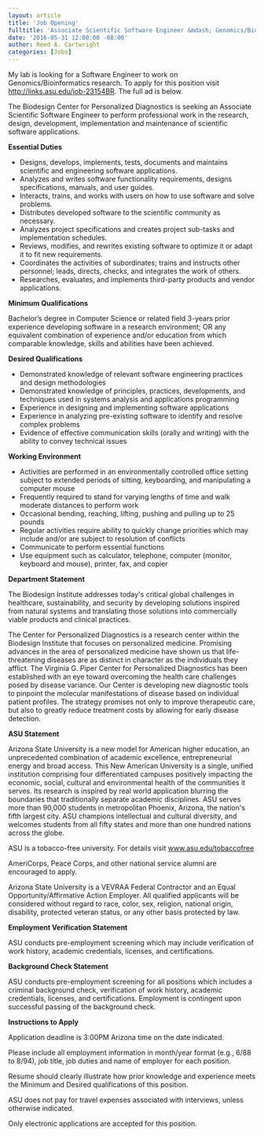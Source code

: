 ```yaml
---
layout: article
title: 'Job Opening'
fulltitle: 'Associate Scientific Software Engineer &mdash; Genomics/Bioinformatcs'
date: '2016-05-31 12:00:00 -08:00'
author: Reed A. Cartwright
categories: [Jobs]
---
```


My lab is looking for a Software Engineer to work on Genomics/Bioinformatics research. 
To apply for this position visit <http://links.asu.edu/job-23154BR>. The full ad is below.

The Biodesign Center for Personalized Diagnostics is seeking an Associate Scientific Software Engineer to perform professional work in the research, design, development, implementation and maintenance of scientific software applications. 

**Essential Duties**

- Designs, develops, implements, tests, documents and maintains scientific and engineering software applications.
- Analyzes and writes software functionality requirements, designs specifications, manuals, and user guides.
- Interacts, trains, and works with users on how to use software and solve problems.
- Distributes developed software to the scientific community as necessary.
- Analyzes project specifications and creates project sub-tasks and implementation schedules.
- Reviews, modifies, and rewrites existing software to optimize it or adapt it to fit new requirements.
- Coordinates the activities of subordinates; trains and instructs other personnel; leads, directs, checks, and integrates the work of others.
- Researches, evaluates, and implements third-party products and vendor applications.

**Minimum Qualifications**

Bachelor’s degree in Computer Science or related field 3-years prior experience developing software in a research environment; OR any equivalent combination of experience and/or education from which comparable knowledge, skills and abilities have been achieved.

**Desired Qualifications**

- Demonstrated knowledge of relevant software engineering practices and design methodologies
- Demonstrated knowledge of principles, practices, developments, and techniques used in systems analysis and applications programming
- Experience in designing and implementing software applications
- Experience in analyzing pre-existing software to identify and resolve complex problems
- Evidence of effective communication skills (orally and writing) with the ability to convey technical issues

**Working Environment**

- Activities are performed in an environmentally controlled office setting subject to extended periods of sitting, keyboarding, and manipulating a computer mouse
- Frequently required to stand for varying lengths of time and walk moderate distances to perform work
- Occasional bending, reaching, lifting, pushing and pulling up to 25 pounds
- Regular activities require ability to quickly change priorities which may include and/or are subject to resolution of conflicts
- Communicate to perform essential functions
- Use equipment such as calculator, telephone, computer (monitor, keyboard and mouse), printer, fax, and copier

**Department Statement**

The Biodesign Institute addresses today's critical global challenges in healthcare, sustainability, and security by developing solutions inspired from natural systems and translating those solutions into commercially viable products and clinical practices.

The Center for Personalized Diagnostics is a research center within the Biodesign Institute that focuses on personalized medicine. Promising advances in the area of personalized medicine have shown us that life-threatening diseases are as distinct in character as the individuals they afflict. The Virginia G. Piper Center for Personalized Diagnostics has been established with an eye toward overcoming the health care challenges posed by disease variance.  Our Center is developing new diagnostic tools to pinpoint the molecular manifestations of disease based on individual patient profiles. The strategy promises not only to improve therapeutic care, but also to greatly reduce treatment costs by allowing for early disease detection.

**ASU Statement**

Arizona State University is a new model for American higher education, an unprecedented combination of academic excellence, entrepreneurial energy and broad access. This New American University is a single, unified institution comprising four differentiated campuses positively impacting the economic, social, cultural and environmental health of the communities it serves. Its research is inspired by real world application blurring the boundaries that traditionally separate academic disciplines. ASU serves more than 90,000 students in metropolitan Phoenix, Arizona, the nation's fifth largest city. ASU champions intellectual and cultural diversity, and welcomes students from all fifty states and more than one hundred nations across the globe.

ASU is a tobacco-free university. For details visit www.asu.edu/tobaccofree

AmeriCorps, Peace Corps, and other national service alumni are encouraged to apply.

Arizona State University is a VEVRAA Federal Contractor and an Equal Opportunity/Affirmative Action Employer. All qualified applicants will be considered without regard to race, color, sex, religion, national origin, disability, protected veteran status, or any other basis protected by law.

**Employment Verification Statement**

ASU conducts pre-employment screening which may include verification of work history, academic credentials, licenses, and certifications.

**Background Check Statement**

ASU conducts pre-employment screening for all positions which includes a criminal background check, verification of work history, academic credentials, licenses, and certifications. Employment is contingent upon successful passing of the background check.

**Instructions to Apply**

Application deadline is 3:00PM Arizona time on the date indicated.

Please include all employment information in month/year format (e.g., 6/88 to 8/94), job title, job duties and name of employer for each position.

Resume should clearly illustrate how prior knowledge and experience meets the Minimum and Desired qualifications of this position.

ASU does not pay for travel expenses associated with interviews, unless otherwise indicated.

Only electronic applications are accepted for this position.
